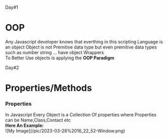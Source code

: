 <p>Day#1</p>
<h1>OOP</h1>
<p>Any Javascript developer knows that everthing in this scripting Language is an object Object is not Premitive data type but even premitive data types such as number string ... have object Wrappers<br>To Better Use objects is applying the <b>OOP Paradigm</b></p>



<p>Day#2</p>
<h1>Properties/Methods</h1>
<h3><b>Properties</b></h3>
<p>In Javascript Every Object is a Collection Of properties where Properties can be Name,Class,Contact etc<br><b>Here An Example:</b><br>![My Image](/pic/2023-03-28%2016_22_52-Window.png)</p>

